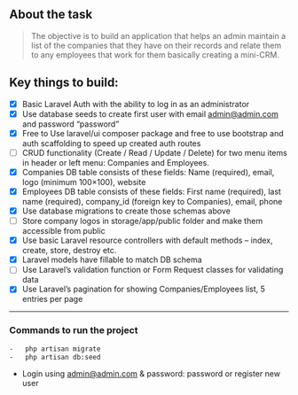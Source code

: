## About the task

> The objective is to build an application that helps an admin maintain a list of the companies that they have on their records and relate them to any employees that work for them basically creating a mini-CRM.

## Key things to build:

-   [x] Basic Laravel Auth with the ability to log in as an administrator
-   [x] Use database seeds to create first user with email admin@admin.com and password “password”
-   [x] Free to Use laravel/ui composer package and free to use bootstrap and auth scaffolding to speed up created auth routes
-   [ ] CRUD functionality (Create / Read / Update / Delete) for two menu items in header or left menu: Companies and Employees.
-   [x] Companies DB table consists of these fields: Name (required), email, logo (minimum 100×100), website
-   [x] Employees DB table consists of these fields: First name (required), last name (required), company_id (foreign key to Companies), email, phone
-   [x] Use database migrations to create those schemas above
-   [ ] Store company logos in storage/app/public folder and make them accessible from public
-   [x] Use basic Laravel resource controllers with default methods – index, create, store, destroy etc.
-   [x] Laravel models have fillable to match DB schema
-   [ ] Use Laravel’s validation function or Form Request classes for validating data
-   [x] Use Laravel’s pagination for showing Companies/Employees list, 5 entries per page

---

### Commands to run the project

```bash
-   php artisan migrate
-   php artisan db:seed
```

-   Login using admin@admin.com & password: password or register new user
